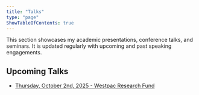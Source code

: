 ```yaml
---
title: "Talks"
type: "page"
ShowTableOfContents: true
---
```


This section showcases my academic presentations, conference talks, and seminars. It is updated regularly with upcoming and past speaking engagements.

## Upcoming Talks

- [Thursday, October 2nd, 2025 - Westpac Research Fund](/talks/AssignmentOne/)
